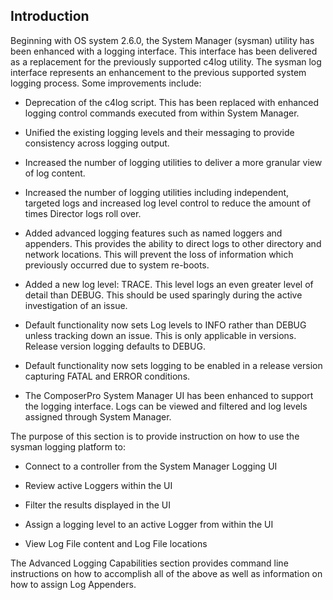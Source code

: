 ## Introduction

Beginning with OS system 2.6.0, the System Manager (sysman) utility has been enhanced with a logging interface. This interface has been delivered as a replacement for the previously supported c4log utility. The sysman log interface represents an enhancement to the previous supported system logging process. Some improvements include:

- Deprecation of the c4log script. This has been replaced with enhanced logging control commands executed from within System Manager.

- Unified the existing logging levels and their messaging to provide consistency across logging output.

- Increased the number of logging utilities to deliver a more granular view of log content.

- Increased the number of logging utilities including independent, targeted logs and increased log level control to reduce the amount of times Director logs roll over.

- Added advanced logging features such as named loggers and appenders. This provides the ability to direct logs to other directory and network locations. This will prevent the loss of information which previously occurred due to system re-boots.

- Added a new log level: TRACE. This level logs an even greater level of detail than DEBUG. This should be used sparingly during the active investigation of an issue.

- Default functionality now sets Log levels to INFO rather than DEBUG unless tracking down an issue. This is only applicable in  versions. Release version logging defaults to DEBUG.

- Default functionality now sets logging to be enabled in a release version capturing FATAL and ERROR conditions.

- The ComposerPro System Manager UI has been enhanced to support the logging interface. Logs can be viewed and filtered and log levels assigned through System Manager.

The purpose of this section is to provide instruction on how to use the sysman logging platform to:

- Connect to a controller from the System Manager Logging UI

- Review active Loggers within the UI

- Filter the results displayed in the UI

- Assign a logging level to an active Logger from within the UI

- View Log File content and Log File locations

The Advanced Logging Capabilities section provides command line instructions on how to accomplish all of the above as well as information on how to assign Log Appenders.
